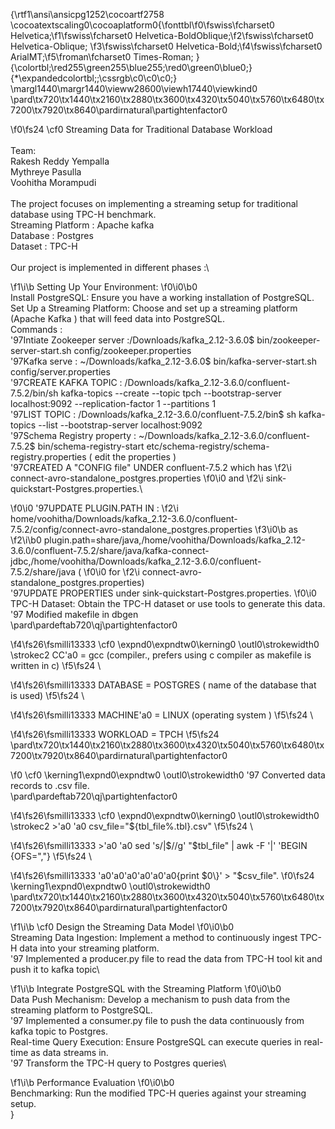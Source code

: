 {\rtf1\ansi\ansicpg1252\cocoartf2758
\cocoatextscaling0\cocoaplatform0{\fonttbl\f0\fswiss\fcharset0 Helvetica;\f1\fswiss\fcharset0 Helvetica-BoldOblique;\f2\fswiss\fcharset0 Helvetica-Oblique;
\f3\fswiss\fcharset0 Helvetica-Bold;\f4\fswiss\fcharset0 ArialMT;\f5\froman\fcharset0 Times-Roman;
}
{\colortbl;\red255\green255\blue255;\red0\green0\blue0;}
{\*\expandedcolortbl;;\cssrgb\c0\c0\c0;}
\margl1440\margr1440\vieww28600\viewh17440\viewkind0
\pard\tx720\tx1440\tx2160\tx2880\tx3600\tx4320\tx5040\tx5760\tx6480\tx7200\tx7920\tx8640\pardirnatural\partightenfactor0

\f0\fs24 \cf0 Streaming Data for Traditional Database Workload\
\
Team:\
Rakesh Reddy Yempalla\
Mythreye Pasulla\
Voohitha Morampudi\
\
The project focuses on implementing a streaming setup for traditional database using TPC-H benchmark. \
Streaming Platform : Apache kafka\
Database : Postgres\
Dataset : TPC-H\
\
Our project is implemented in different phases :\

\f1\i\b  Setting Up Your Environment:
\f0\i0\b0 \
Install PostgreSQL: Ensure you have a working installation of PostgreSQL.\
Set Up a Streaming Platform: Choose and set up a streaming platform (Apache Kafka ) that will feed data into PostgreSQL.\
Commands :\
\'97Intiate Zookeeper server :/Downloads/kafka_2.12-3.6.0$ bin/zookeeper-server-start.sh config/zookeeper.properties\
\'97Kafka serve : ~/Downloads/kafka_2.12-3.6.0$ bin/kafka-server-start.sh config/server.properties\
\'97CREATE KAFKA TOPIC : /Downloads/kafka_2.12-3.6.0/confluent-7.5.2/bin/sh kafka-topics --create --topic tpch --bootstrap-server localhost:9092 --replication-factor 1 --partitions 1\
\'97LIST TOPIC : /Downloads/kafka_2.12-3.6.0/confluent-7.5.2/bin$ sh kafka-topics --list --bootstrap-server localhost:9092\
\'97Schema Registry property : ~/Downloads/kafka_2.12-3.6.0/confluent-7.5.2$ bin/schema-registry-start etc/schema-registry/schema-registry.properties ( edit the properties )\
\'97CREATED A "CONFIG file" UNDER confluent-7.5.2 which has
\f2\i  connect-avro-standalone_postgres.properties
\f0\i0  and 
\f2\i sink-quickstart-Postgres.properties.\

\f0\i0 \'97UPDATE PLUGIN.PATH IN : 
\f2\i home/voohitha/Downloads/kafka_2.12-3.6.0/confluent-7.5.2/config/connect-avro-standalone_postgres.properties 
\f3\i0\b as
\f2\i\b0  plugin.path=share/java,/home/voohitha/Downloads/kafka_2.12-3.6.0/confluent-7.5.2/share/java/kafka-connect-jdbc,/home/voohitha/Downloads/kafka_2.12-3.6.0/confluent-7.5.2/share/java ( 
\f0\i0 for 
\f2\i connect-avro-standalone_postgres.properties)\
\'97UPDATE PROPERTIES  under sink-quickstart-Postgres.properties.
\f0\i0 \
TPC-H Dataset: Obtain the TPC-H dataset or use tools to generate this data.\
\'97 Modified makefile in dbgen \
\pard\pardeftab720\qj\partightenfactor0

\f4\fs26\fsmilli13333 \cf0 \expnd0\expndtw0\kerning0
\outl0\strokewidth0 \strokec2 CC\'a0 = gcc (compiler., prefers using c compiler as makefile is written in c)
\f5\fs24 \

\f4\fs26\fsmilli13333 DATABASE = POSTGRES ( name of the database that is used)
\f5\fs24 \

\f4\fs26\fsmilli13333 MACHINE\'a0 = LINUX (operating system )
\f5\fs24 \

\f4\fs26\fsmilli13333 WORKLOAD = TPCH
\f5\fs24 \
\pard\tx720\tx1440\tx2160\tx2880\tx3600\tx4320\tx5040\tx5760\tx6480\tx7200\tx7920\tx8640\pardirnatural\partightenfactor0

\f0 \cf0 \kerning1\expnd0\expndtw0 \outl0\strokewidth0 \'97 Converted data records to .csv file.\
\pard\pardeftab720\qj\partightenfactor0

\f4\fs26\fsmilli13333 \cf0 \expnd0\expndtw0\kerning0
\outl0\strokewidth0 \strokec2 >\'a0 \'a0 csv_file="$\{tbl_file%.tbl\}.csv"
\f5\fs24 \

\f4\fs26\fsmilli13333 >\'a0 \'a0 sed 's/|$//g' "$tbl_file" | awk -F '|' 'BEGIN \{OFS=","\}
\f5\fs24 \

\f4\fs26\fsmilli13333 \'a0\'a0\'a0\'a0\'a0\'a0\{print $0\}' > "$csv_file".
\f0\fs24 \kerning1\expnd0\expndtw0 \outl0\strokewidth0 \
\pard\tx720\tx1440\tx2160\tx2880\tx3600\tx4320\tx5040\tx5760\tx6480\tx7200\tx7920\tx8640\pardirnatural\partightenfactor0

\f1\i\b \cf0 Design the Streaming Data Model
\f0\i0\b0 \
Streaming Data Ingestion: Implement a method to continuously ingest TPC-H data into your streaming platform.\
\'97 Implemented a producer.py file to read the data from  TPC-H tool kit  and push it to kafka topic\

\f1\i\b Integrate PostgreSQL with the Streaming Platform
\f0\i0\b0 \
Data Push Mechanism: Develop a mechanism to push data from the streaming platform to PostgreSQL.\
\'97 Implemented a consumer.py file to push the data continuously from kafka topic to Postgres. \
Real-time Query Execution: Ensure PostgreSQL can execute queries in real-time as data streams in.\
\'97 Transform the TPC-H query to Postgres queries\

\f1\i\b Performance Evaluation
\f0\i0\b0 \
Benchmarking: Run the modified TPC-H queries against your streaming setup.\
}
